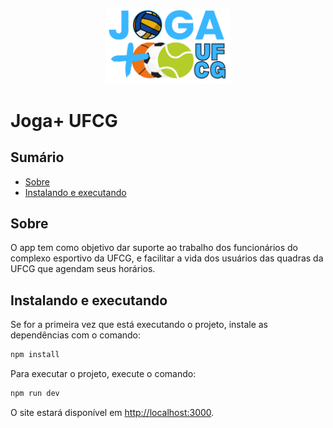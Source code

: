 <p align="center">
<img width="200px" src="./public/brand/logo.png" />
<p/>

# Joga+ UFCG

## Sumário

- [Sobre](#sobre)
- [Instalando e executando](#instalando)

## Sobre <a name = "sobre"></a>

O app tem como objetivo dar suporte ao trabalho dos funcionários do complexo esportivo da UFCG, e facilitar a vida dos usuários das quadras da UFCG que agendam seus horários.

## Instalando e executando <a name = "instalando"></a>

Se for a primeira vez que está executando o projeto, instale as dependências com o comando:

```bash
npm install
```

Para executar o projeto, execute o comando:

```bash
npm run dev
```

O site estará disponível em [http://localhost:3000](http://localhost:3000).
